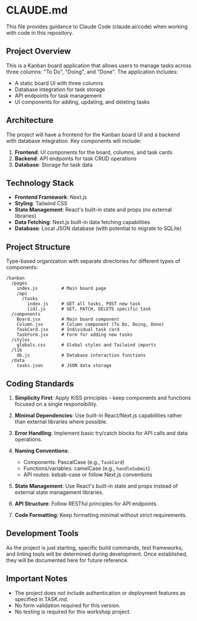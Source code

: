 # CLAUDE.md

This file provides guidance to Claude Code (claude.ai/code) when working with code in this repository.

## Project Overview

This is a Kanban board application that allows users to manage tasks across three columns: "To Do", "Doing", and "Done". The application includes:

- A static board UI with three columns
- Database integration for task storage
- API endpoints for task management
- UI components for adding, updating, and deleting tasks

## Architecture

The project will have a frontend for the Kanban board UI and a backend with database integration. Key components will include:

1. **Frontend**: UI components for the board, columns, and task cards
2. **Backend**: API endpoints for task CRUD operations
3. **Database**: Storage for task data

## Technology Stack

- **Frontend Framework**: Next.js
- **Styling**: Tailwind CSS
- **State Management**: React's built-in state and props (no external libraries)
- **Data Fetching**: Next.js built-in data fetching capabilities
- **Database**: Local JSON database (with potential to migrate to SQLite)

## Project Structure

Type-based organization with separate directories for different types of components:

```
/kanban
  /pages
    index.js         # Main board page
    /api
      /tasks
        index.js     # GET all tasks, POST new task
        [id].js      # GET, PATCH, DELETE specific task
  /components
    Board.jsx        # Main board component
    Column.jsx       # Column component (To Do, Doing, Done)
    TaskCard.jsx     # Individual task card
    TaskForm.jsx     # Form for adding new tasks
  /styles
    globals.css      # Global styles and Tailwind imports
  /lib
    db.js            # Database interaction functions
  /data
    tasks.json       # JSON data storage
```

## Coding Standards

1. **Simplicity First**: Apply KISS principles - keep components and functions focused on a single responsibility.

2. **Minimal Dependencies**: Use built-in React/Next.js capabilities rather than external libraries where possible.

3. **Error Handling**: Implement basic try/catch blocks for API calls and data operations.

4. **Naming Conventions**:
   - Components: PascalCase (e.g., `TaskCard`)
   - Functions/variables: camelCase (e.g., `handleSubmit`)
   - API routes: kebab-case or follow Next.js conventions

5. **State Management**: Use React's built-in state and props instead of external state management libraries.

6. **API Structure**: Follow RESTful principles for API endpoints.

7. **Code Formatting**: Keep formatting minimal without strict requirements.

## Development Tools

As the project is just starting, specific build commands, test frameworks, and linting tools will be determined during development. Once established, they will be documented here for future reference.

## Important Notes

- The project does not include authentication or deployment features as specified in TASK.md.
- No form validation required for this version.
- No testing is required for this workshop project.